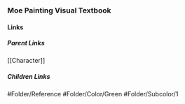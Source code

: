 ### Moe Painting Visual Textbook
#### Links
##### Parent Links
[[Character]]
##### Children Links
#Folder/Reference
#Folder/Color/Green
#Folder/Subcolor/1
